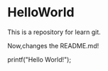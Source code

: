 # HelloWorld
This is a repository for learn git.


Now,changes the README.md!

printf("Hello World!");

